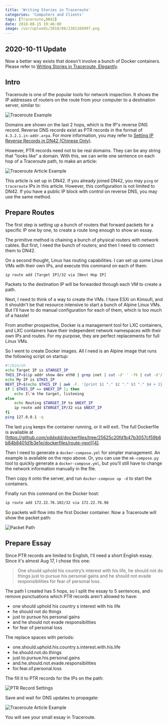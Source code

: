 ```yaml
---
title: 'Writing Stories in Traceroute'
categories: 'Computers and Clients'
tags: [Traceroute,DN42]
date: 2018-08-15 19:46:00
image: /usr/uploads/2018/08/2301166997.png
---
```


2020-10-11 Update
-----------------

Now a better way exists that doesn't involve a bunch of Docker containers. Please refer to [Writing Stories in Traceroute, Elegantly](/en/article/creations/traceroute-chain.lantian).

Intro
-----

Traceroute is one of the popular tools for network inspection. It shows the IP addresses of routers on the route from your computer to a destination server, similar to:

![Traceroute Example][1]

Domains are shown on the last 2 hops, which is the IP's reverse DNS record. Reverse DNS records exist as PTR records in the format of `4.3.2.1.in-addr.arpa`. For more information, you may refer to [Setting IP Reverse Records in DN42 (Chinese Only)](/article/modify-website/dn42-ip-reverse-record.lantian).

However, PTR records need not to be real domains. They can be any string that "looks like" a domain. With this, we can write one sentence on each hop of a Traceroute path, to make an article:

![Traceroute Article Example][3]

This article is set up in DN42. If you already joined DN42, you may `ping` or `traceroute` IPs in this article. However, this configuration is not limited to DN42. If you have a public IP block with control on reverse DNS, you may use the same method.

Prepare Routes
--------------

The first step is setting up a bunch of routers that forward packets for a specific IP one by one, to create a route long enough to show an essay.

The primitive method is chaining a bunch of physical routers with network cables. But first, I need the bunch of routers; and then I need to connect them to DN42.

On a second thought, Linux has routing capabilities. I can set up some Linux VMs with their own IPs, and execute this command on each of them:

```bash
ip route add [Target IP]/32 via [Next Hop IP]
```

Packets to the destination IP will be forwarded through each VM to create a path.

Next, I need to think of a way to create the VMs. I have ESXi on Kimsufi, and it shouldn't be that resource intensive to start a bunch of Alpine Linux VMs. But I'll have to do manual configuration for each of them, which is too much of a hassle!

From another prospective, Docker is a management tool for LXC containers, and LXC containers have their independent network namespaces with their own IPs and routes. For my purpose, they are perfect replacements for full Linux VMs.

So I went to create Docker images. All I need is an Alpine image that runs the following script on startup:

```bash
#!/bin/sh
echo Target IP is $TARGET_IP
THIS_IP=$(ip addr show dev eth0 | grep inet | cut -d' ' -f6 | cut -d'/' -f1)
echo My IP is $THIS_IP
NEXT_IP=$(echo $THIS_IP | awk -F. '{print $1 "." $2 "." $3 "." $4 + 1}')
if [ $THIS_IP == $NEXT_IP ]; then
    echo I\'m the target, listening
else
    echo Routing $TARGET_IP to $NEXT_IP
    ip route add $TARGET_IP/32 via $NEXT_IP
fi
ping 127.0.0.1 -q
```

The last `ping` keeps the container running, or it will exit. The full Dockerfile is available at [https://github.com/xddxdd/dockerfiles/tree/25625c20fd1b47b3057cf59b6b84b8401d1b3e1e/dockerfiles/route-next][4].

Then I need to generate a `docker-compose.yml` for simpler management. An example is available on the repo above. Or, you can use the `mk-compose.py` tool to quickly generate a `docker-compose.yml`, but you'll still have to change the network information manually in the file.

Then copy it onto the server, and run `docker-compose up -d` to start the containers.

Finally run this command on the Docker host:

```bash
ip route add 172.22.76.102/32 via 172.22.76.98
```

So packets will flow into the first Docker container. Now a Traceroute will show the packet path:

![Packet Path][5]

Prepare Essay
-------------

Since PTR records are limited to English, I'll need a short English essay. Since it's almost Aug 17, I chose this one:

> One should uphold his country’s interest with his life, he should not
> do things just to pursue his personal gains and he should not evade
> responsibilities for fear of personal loss.

The path I created has 5 hops, so I split the essay to 5 sentences, and remove punctuations which PTR records aren't allowed to have:

- one should uphold his country s interest with his life
- he should not do things
- just to pursue his personal gains
- and he should not evade responsibilities
- for fear of personal loss

The replace spaces with periods:

- one.should.uphold.his.country.s.interest.with.his.life
- he.should.not.do.things
- just.to.pursue.his.personal.gains
- and.he.should.not.evade.responsibilities
- for.fear.of.personal.loss

The fill it to PTR records for the IPs on the path:

![PTR Record Settings][6]

Save and wait for DNS updates to propagate:

![Traceroute Article Example][3]

You will see your small essay in Traceroute.

  [1]: /usr/uploads/2018/08/2301166997.png
  [2]: /article/modify-website/dn42-ip-reverse-record.lantian
  [3]: /usr/uploads/2018/08/1311499371.png
  [4]: https://github.com/xddxdd/dockerfiles/tree/25625c20fd1b47b3057cf59b6b84b8401d1b3e1e/dockerfiles/route-next
  [5]: /usr/uploads/2018/08/846969415.png
  [6]: /usr/uploads/2018/08/921227701.png
